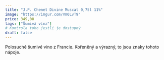 ```yaml
---
title: "J.P. Chenet Divine Muscat 0,75l 11%"
image: "https://imgur.com/Vm0LvT9"
price: 349,00
tags: ["Šumivá vína"] 
# Kontrola toho jestli je dostupný
draft: false
---
```

 Polosuché šumivé víno z Francie. Kořeněný a výrazný, to jsou znaky tohoto nápoje. 